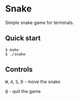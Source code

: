 # Snake

Simple snake game for terminals.

## Quick start

```console
$ make
$ ./snake
```

## Controls

<kbd>W</kbd>, <kbd>A</kbd>, <kbd>S</kbd>, <kbd>D</kbd> - move the snake

<kbd>Q</kbd> - quit the game